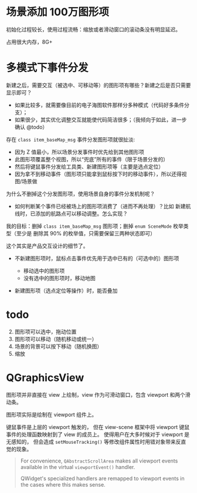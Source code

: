 # 场景添加 100万图形项

初始化过程较长，使用过程流畅：缩放或者滑动窗口的滚动条没有明显延迟。

占用很大内存，8G+

# 多模式下事件分发

新建之后，需要交互（被选中、可移动等）的图形项有哪些？新建之后是否只需要显示即可？

- 如果比较多，就需要像目前的电子海图软件那样分多种模式（代码好多条件分支）；
- 如果很少，其实优化调整交互就能使代码简洁很多；（我倾向于如此，进一步确认 @todo）

存在 `class item_baseMap_msg` 事件分发图形项就很扯淡:

- 因为 Z 值最小，所以场景分发事件时优先给到其他图形项
- 此图形项覆盖整个视图，所以“兜底”所有的事件（限于场景分发的）
- 然后将键鼠事件分发给工具类、新建图形项等（主要是选点定位）
- 因为拿不到移动事件（图形项只能拿到鼠标按下时的移动事件），所以还得视图/场景做

为什么不删掉这个分发图形项，使用场景自身的事件分发机制呢？

- 如何判断某个事件已经被场上的图形项消费了（进而不再处理）？比如
新建航线时，已添加的航路点可以移动调整。怎么实现？

我的目标：删掉 `class item_baseMap_msg` 图形项；删掉 `enum SceneMode` 枚举类型（至少是
删除其 90% 的枚举值，只需要保留三两种状态即可）

这个其实是产品交互设计的细节了。

- 不新建图形项时，鼠标点击事件优先用于选中已有的（可选中的）图形项

    - 移动选中的图形项
    - 没有选中的图形项时，移动地图

- 新建图形项（选点定位等操作）时，能否叠加



# todo

2. 图形项可以选中，拖动位置
3. 图形项可以移动（随机移动或统一）
4. 场景的背景可以按下移动（随机换图）
5. 缩放

# QGraphicsView

图形项并非直接在 view 上绘制，view 作为可滑动窗口，包含 viewport 和两个滑动条。

图形项实际是绘制在 viewport 组件上。

键鼠事件是上层的 viewport 触发的，
但在 view-scene 框架中将 viewport 键鼠事件的处理函数映射到了 view 的成员上。
使得用户在大多时候对于 viewport 是无感知的，
但会造成 `setMouseTracking()` 等修改组件属性时用错对象带来反直觉的现象。

> For convenience, `QAbstractScrollArea` makes all viewport events available in the virtual `viewportEvent()` handler.
>
> QWidget's specialized handlers are remapped to viewport events in the cases where this makes sense.

